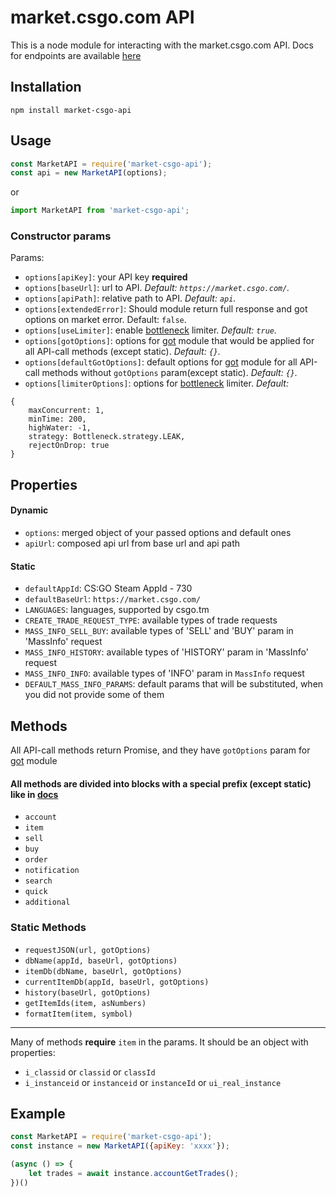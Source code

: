 # market.csgo.com API

This is a node module for interacting with the market.csgo.com API.
Docs for endpoints are available [here](https://market.csgo.com/docs/)

## Installation

`npm install market-csgo-api`

## Usage

```javascript
const MarketAPI = require('market-csgo-api');
const api = new MarketAPI(options);
```
or
```javascript
import MarketAPI from 'market-csgo-api';
```

### Constructor params
Params:
- `options[apiKey]`: your API key **required**
- `options[baseUrl]`: url to API. *Default: `https://market.csgo.com/`.*
- `options[apiPath]`: relative path to API. *Default: `api`.*
- `options[extendedError]`: Should module return full response and got options on market error. Default: `false`.
- `options[useLimiter]`: enable [bottleneck](https://github.com/SGrondin/bottleneck) limiter. *Default: `true`.*
- `options[gotOptions]`: options for [got](https://github.com/sindresorhus/got) module that would be applied for all API-call methods (except static). *Default: `{}`.*
- `options[defaultGotOptions]`: default options for [got](https://github.com/sindresorhus/got) module for all API-call methods without `gotOptions` param(except static). *Default: `{}`.*
- `options[limiterOptions]`: options for [bottleneck](https://github.com/SGrondin/bottleneck) limiter. *Default:*
```
{
    maxConcurrent: 1,
    minTime: 200,
    highWater: -1,
    strategy: Bottleneck.strategy.LEAK,
    rejectOnDrop: true
}
```

## Properties

#### Dynamic
- `options`: merged object of your passed options and default ones
- `apiUrl`: composed api url from base url and api path

#### Static
- `defaultAppId`: CS:GO Steam AppId - 730
- `defaultBaseUrl`: `https://market.csgo.com/`
- `LANGUAGES`: languages, supported by csgo.tm
- `CREATE_TRADE_REQUEST_TYPE`: available types of trade requests
- `MASS_INFO_SELL_BUY`: available types of 'SELL' and 'BUY' param in 'MassInfo' request
- `MASS_INFO_HISTORY`: available types of 'HISTORY' param in 'MassInfo' request
- `MASS_INFO_INFO`: available types of 'INFO' param in `MassInfo` request
- `DEFAULT_MASS_INFO_PARAMS`: default params that will be substituted, when you did not provide some of them

## Methods

All API-call methods return Promise, and they have `gotOptions` param for [got](https://github.com/sindresorhus/got) module
#### All methods are divided into blocks with a special prefix (except static) like in [docs](https://market.csgo.com/docs/)
- `account`
- `item`
- `sell`
- `buy`
- `order`
- `notification`
- `search`
- `quick`
- `additional`

### Static Methods
- `requestJSON(url, gotOptions)`
- `dbName(appId, baseUrl, gotOptions)`
- `itemDb(dbName, baseUrl, gotOptions)`
- `currentItemDb(appId, baseUrl, gotOptions)`
- `history(baseUrl, gotOptions)`
- `getItemIds(item, asNumbers)`
- `formatItem(item, symbol)`

----

Many of methods **require** `item` in the params. It should be an object with properties:
- `i_classid` or `classid` or `classId`
- `i_instanceid` or `instanceid` or `instanceId` or `ui_real_instance`

## Example

```javascript
const MarketAPI = require('market-csgo-api');
const instance = new MarketAPI({apiKey: 'xxxx'});

(async () => {
    let trades = await instance.accountGetTrades();
})()
```
